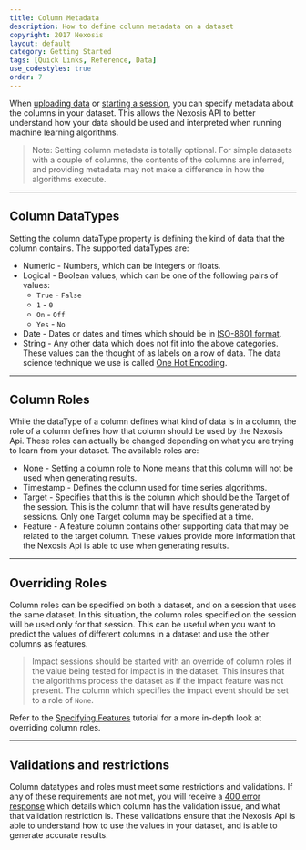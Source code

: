 ```yaml
---
title: Column Metadata
description: How to define column metadata on a dataset
copyright: 2017 Nexosis 
layout: default
category: Getting Started
tags: [Quick Links, Reference, Data]
use_codestyles: true
order: 7
---
```


When [uploading data](importingData) or [starting a session](session), you can specify metadata about the columns in your dataset.  This allows the Nexosis API to better understand how your data should be used and interpreted when running machine learning algorithms.

> Note: Setting column metadata is totally optional.  For simple datasets with a couple of columns, the contents of the columns are inferred, and providing metadata may not make a difference in how the algorithms execute.

----

## Column DataTypes

Setting the column dataType property is defining the kind of data that the column contains.  The supported dataTypes are:

- Numeric - Numbers, which can be integers or floats.
- Logical - Boolean values, which can be one of the following pairs of values:
    - `True` - `False`
    - `1` - `0`
    - `On` - `Off`
    - `Yes` - `No`
- Date - Dates or dates and times which should be in [ISO-8601 format](workingwithdates).
- String - Any other data which does not fit into the above categories.  These values can the thought of as labels on a row of data. The data science technique we use is called [One Hot Encoding](https://www.quora.com/What-is-one-hot-encoding-and-when-is-it-used-in-data-science).

----

## Column Roles

While the dataType of a column defines what kind of data is in a column, the role of a column defines how that column should be used by the Nexosis Api.  These roles can actually be changed depending on what you are trying to learn from your dataset.  The available roles are:

- None - Setting a column role to None means that this column will not be used when generating results.
- Timestamp - Defines the column used for time series algorithms.
- Target - Specifies that this is the column which should be the Target of the session.  This is the column that will have results generated by sessions.  Only one Target column may be specified at a time.
- Feature - A feature column contains other supporting data that may be related to the target column.  These values provide more information that the Nexosis Api is able to use when generating results.

----

## Overriding Roles

Column roles can be specified on both a dataset, and on a session that uses the same dataset.  In this situation, the column roles specified on the session will be used only for that session.  This can be useful when you want to predict the values of different columns in a dataset and use the other columns as features.

> Impact sessions should be started with an override of column roles if the value being tested for impact is in the dataset.  This insures that the algorithms process the dataset as if the impact feature was not present.  The column which specifies the impact event should be set to a role of `None`.

Refer to the [Specifying Features](specifyingfeatures) tutorial for a more in-depth look at overriding column roles.

----

## Validations and restrictions

Column datatypes and roles must meet some restrictions and validations.  If any of these requirements are not met, you will receive a [400 error response](errorcodes) which details which column has the validation issue, and what that validation restriction is.  These validations ensure that the Nexosis Api is able to understand how to use the values in your dataset, and is able to generate accurate results.
